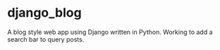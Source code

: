 # django_blog
A blog style web app using Django written in Python. Working to add a search bar to query posts.

